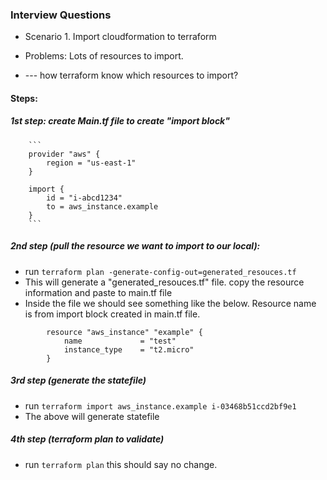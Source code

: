 ### Interview Questions
- Scenario 1.  Import cloudformation to terraform <br>

- Problems: Lots of resources to import. 
- --- how terraform know which resources to import?

#### Steps: <br>
##### 1st step: create Main.tf file to create "import block"
        ``` 
        provider "aws" {
            region = "us-east-1"
        }

        import {
            id = "i-abcd1234"
            to = aws_instance.example
        }
        ```
##### 2nd step (pull the resource we want to import to our local): 
- run `terraform plan -generate-config-out=generated_resouces.tf`
- This will generate a "generated_resouces.tf" file. copy the resource information and paste to main.tf file
- Inside the file we should see something like the below.  Resource name is from import block created in main.tf file.
```
        resource "aws_instance" "example" {
            name             = "test"
            instance_type    = "t2.micro"
        }
```

##### 3rd step (generate the statefile)
- run `terraform import aws_instance.example i-03468b51ccd2bf9e1`  
- The above will generate statefile

##### 4th step (terraform plan to validate)
- run `terraform plan` this should say no change.